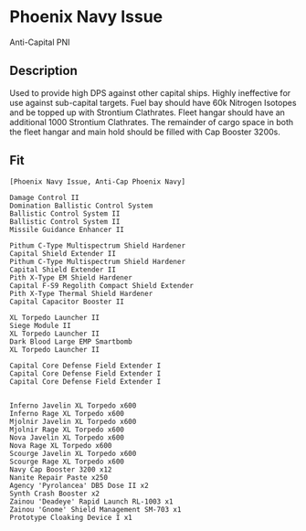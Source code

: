 # Phoenix Navy Issue

Anti-Capital PNI

## Description

Used to provide high DPS against other capital ships.  Highly ineffective for use against sub-capital targets.  Fuel bay should have 60k Nitrogen Isotopes and be topped up with Strontium Clathrates. Fleet hangar should have an additional 1000 Strontium Clathrates.  The remainder of cargo space in both the fleet hangar and main hold should be filled with Cap Booster 3200s.

## Fit
```
[Phoenix Navy Issue, Anti-Cap Phoenix Navy]

Damage Control II
Domination Ballistic Control System
Ballistic Control System II
Ballistic Control System II
Missile Guidance Enhancer II

Pithum C-Type Multispectrum Shield Hardener
Capital Shield Extender II
Pithum C-Type Multispectrum Shield Hardener
Capital Shield Extender II
Pith X-Type EM Shield Hardener
Capital F-S9 Regolith Compact Shield Extender
Pith X-Type Thermal Shield Hardener
Capital Capacitor Booster II

XL Torpedo Launcher II
Siege Module II
XL Torpedo Launcher II
Dark Blood Large EMP Smartbomb
XL Torpedo Launcher II

Capital Core Defense Field Extender I
Capital Core Defense Field Extender I
Capital Core Defense Field Extender I


Inferno Javelin XL Torpedo x600
Inferno Rage XL Torpedo x600
Mjolnir Javelin XL Torpedo x600
Mjolnir Rage XL Torpedo x600
Nova Javelin XL Torpedo x600
Nova Rage XL Torpedo x600
Scourge Javelin XL Torpedo x600
Scourge Rage XL Torpedo x600
Navy Cap Booster 3200 x12
Nanite Repair Paste x250
Agency 'Pyrolancea' DB5 Dose II x2
Synth Crash Booster x2
Zainou 'Deadeye' Rapid Launch RL-1003 x1
Zainou 'Gnome' Shield Management SM-703 x1
Prototype Cloaking Device I x1
```
